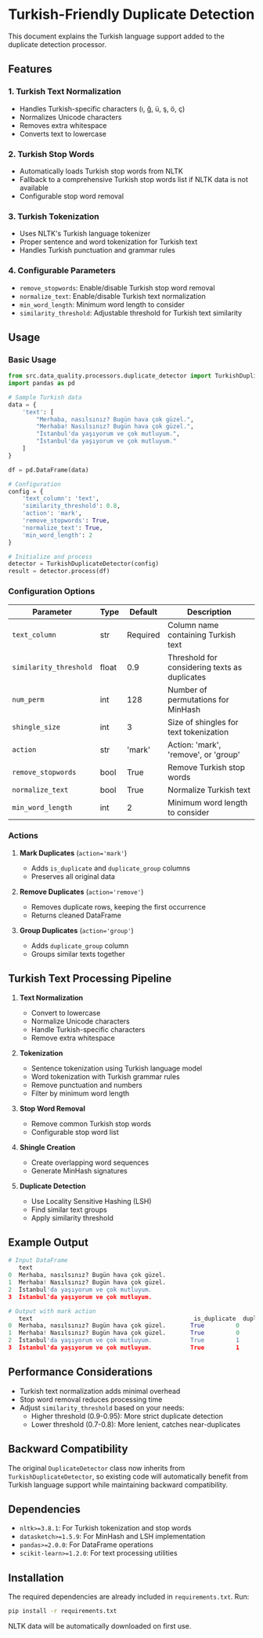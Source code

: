# Turkish-Friendly Duplicate Detection

This document explains the Turkish language support added to the duplicate detection processor.

## Features

### 1. Turkish Text Normalization
- Handles Turkish-specific characters (ı, ğ, ü, ş, ö, ç)
- Normalizes Unicode characters
- Removes extra whitespace
- Converts text to lowercase

### 2. Turkish Stop Words
- Automatically loads Turkish stop words from NLTK
- Fallback to a comprehensive Turkish stop words list if NLTK data is not available
- Configurable stop word removal

### 3. Turkish Tokenization
- Uses NLTK's Turkish language tokenizer
- Proper sentence and word tokenization for Turkish text
- Handles Turkish punctuation and grammar rules

### 4. Configurable Parameters
- `remove_stopwords`: Enable/disable Turkish stop word removal
- `normalize_text`: Enable/disable Turkish text normalization
- `min_word_length`: Minimum word length to consider
- `similarity_threshold`: Adjustable threshold for Turkish text similarity

## Usage

### Basic Usage

```python
from src.data_quality.processors.duplicate_detector import TurkishDuplicateDetector
import pandas as pd

# Sample Turkish data
data = {
    'text': [
        "Merhaba, nasılsınız? Bugün hava çok güzel.",
        "Merhaba! Nasılsınız? Bugün hava çok güzel.",
        "İstanbul'da yaşıyorum ve çok mutluyum.",
        "İstanbul'da yaşıyorum ve çok mutluyum."
    ]
}

df = pd.DataFrame(data)

# Configuration
config = {
    'text_column': 'text',
    'similarity_threshold': 0.8,
    'action': 'mark',
    'remove_stopwords': True,
    'normalize_text': True,
    'min_word_length': 2
}

# Initialize and process
detector = TurkishDuplicateDetector(config)
result = detector.process(df)
```

### Configuration Options

| Parameter | Type | Default | Description |
|-----------|------|---------|-------------|
| `text_column` | str | Required | Column name containing Turkish text |
| `similarity_threshold` | float | 0.9 | Threshold for considering texts as duplicates |
| `num_perm` | int | 128 | Number of permutations for MinHash |
| `shingle_size` | int | 3 | Size of shingles for text tokenization |
| `action` | str | 'mark' | Action: 'mark', 'remove', or 'group' |
| `remove_stopwords` | bool | True | Remove Turkish stop words |
| `normalize_text` | bool | True | Normalize Turkish text |
| `min_word_length` | int | 2 | Minimum word length to consider |

### Actions

1. **Mark Duplicates** (`action='mark'`)
   - Adds `is_duplicate` and `duplicate_group` columns
   - Preserves all original data

2. **Remove Duplicates** (`action='remove'`)
   - Removes duplicate rows, keeping the first occurrence
   - Returns cleaned DataFrame

3. **Group Duplicates** (`action='group'`)
   - Adds `duplicate_group` column
   - Groups similar texts together

## Turkish Text Processing Pipeline

1. **Text Normalization**
   - Convert to lowercase
   - Normalize Unicode characters
   - Handle Turkish-specific characters
   - Remove extra whitespace

2. **Tokenization**
   - Sentence tokenization using Turkish language model
   - Word tokenization with Turkish grammar rules
   - Remove punctuation and numbers
   - Filter by minimum word length

3. **Stop Word Removal**
   - Remove common Turkish stop words
   - Configurable stop word list

4. **Shingle Creation**
   - Create overlapping word sequences
   - Generate MinHash signatures

5. **Duplicate Detection**
   - Use Locality Sensitive Hashing (LSH)
   - Find similar text groups
   - Apply similarity threshold

## Example Output

```python
# Input DataFrame
   text
0  Merhaba, nasılsınız? Bugün hava çok güzel.
1  Merhaba! Nasılsınız? Bugün hava çok güzel.
2  İstanbul'da yaşıyorum ve çok mutluyum.
3  İstanbul'da yaşıyorum ve çok mutluyum.

# Output with mark action
   text                                              is_duplicate  duplicate_group
0  Merhaba, nasılsınız? Bugün hava çok güzel.       True         0
1  Merhaba! Nasılsınız? Bugün hava çok güzel.       True         0
2  İstanbul'da yaşıyorum ve çok mutluyum.           True         1
3  İstanbul'da yaşıyorum ve çok mutluyum.           True         1
```

## Performance Considerations

- Turkish text normalization adds minimal overhead
- Stop word removal reduces processing time
- Adjust `similarity_threshold` based on your needs:
  - Higher threshold (0.9-0.95): More strict duplicate detection
  - Lower threshold (0.7-0.8): More lenient, catches near-duplicates

## Backward Compatibility

The original `DuplicateDetector` class now inherits from `TurkishDuplicateDetector`, so existing code will automatically benefit from Turkish language support while maintaining backward compatibility.

## Dependencies

- `nltk>=3.8.1`: For Turkish tokenization and stop words
- `datasketch>=1.5.9`: For MinHash and LSH implementation
- `pandas>=2.0.0`: For DataFrame operations
- `scikit-learn>=1.2.0`: For text processing utilities

## Installation

The required dependencies are already included in `requirements.txt`. Run:

```bash
pip install -r requirements.txt
```

NLTK data will be automatically downloaded on first use. 